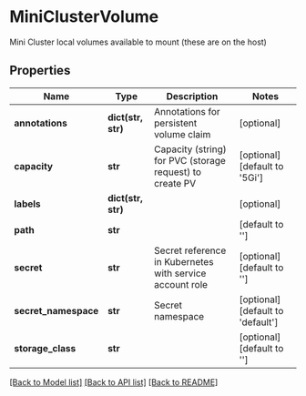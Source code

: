 # MiniClusterVolume

Mini Cluster local volumes available to mount (these are on the host)

## Properties
Name | Type | Description | Notes
------------ | ------------- | ------------- | -------------
**annotations** | **dict(str, str)** | Annotations for persistent volume claim | [optional] 
**capacity** | **str** | Capacity (string) for PVC (storage request) to create PV | [optional] [default to '5Gi']
**labels** | **dict(str, str)** |  | [optional] 
**path** | **str** |  | [default to '']
**secret** | **str** | Secret reference in Kubernetes with service account role | [optional] [default to '']
**secret_namespace** | **str** | Secret namespace | [optional] [default to 'default']
**storage_class** | **str** |  | [optional] [default to '']

[[Back to Model list]](../README.md#documentation-for-models) [[Back to API list]](../README.md#documentation-for-api-endpoints) [[Back to README]](../README.md)


